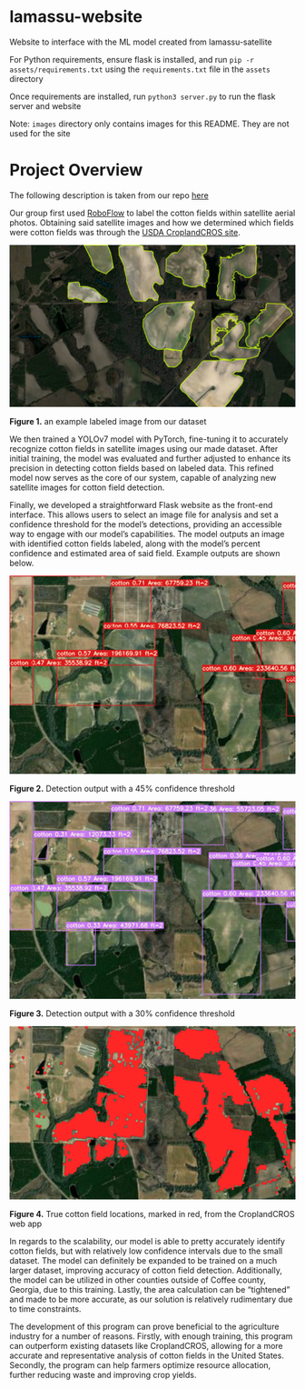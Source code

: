 # lamassu-website
Website to interface with the ML model created from lamassu-satellite

For Python requirements, ensure flask is installed, and run `pip -r assets/requirements.txt` using the `requirements.txt` file in the `assets` directory

Once requirements are installed, run `python3 server.py` to run the flask server and website

Note: `images` directory only contains images for this README. They are not used for the site

# Project Overview

The following description is taken from our repo [here](https://github.com/Archan6el/lamassu-satellite/tree/main)

Our group first used [RoboFlow](https://roboflow.com/) to label the cotton fields within satellite aerial photos. Obtaining said satellite images and how we determined which fields were cotton fields was through the [USDA CroplandCROS site](https://croplandcros.scinet.usda.gov/).

![figure1](images/roboflow-label.png)

**Figure 1.** an example labeled image from our dataset

We then trained a YOLOv7 model with PyTorch, fine-tuning it to accurately recognize cotton fields in satellite images using our made dataset. After initial training, the model was evaluated and further adjusted to enhance its precision in detecting cotton fields based on labeled data. This refined model now serves as the core of our system, capable of analyzing new satellite images for cotton field detection.

Finally, we developed a straightforward Flask website as the front-end interface. This allows users to select an image file for analysis and set a confidence threshold for the model’s detections, providing an accessible way to engage with our model’s capabilities. The model outputs an image with identified cotton fields labeled, along with the model’s percent confidence and estimated area of said field. Example outputs are shown below.

![figure2](images/labeled1.png) 

**Figure 2.** Detection output with a 45% confidence threshold

![figure3](images/labeled2.png)

**Figure 3.** Detection output with a 30% confidence threshold

![figure4](images/true.png)

**Figure 4.** True cotton field locations, marked in red, from the CroplandCROS web app

In regards to the scalability, our model is able to pretty accurately identify cotton fields, but with relatively low confidence intervals due to the small dataset. The model can definitely be expanded to be trained on a much larger dataset, improving accuracy of cotton field detection. Additionally, the model can be utilized in other counties outside of Coffee county, Georgia, due to this training. Lastly, the area calculation can be “tightened” and made to be more accurate, as our solution is relatively rudimentary due to time constraints. 

The development of this program can prove beneficial to the agriculture industry for a number of reasons. Firstly, with enough training, this program can outperform existing datasets like CroplandCROS, allowing for a more accurate and representative analysis of cotton fields in the United States. Secondly, the program can help farmers optimize resource allocation, further reducing waste and improving crop yields.
